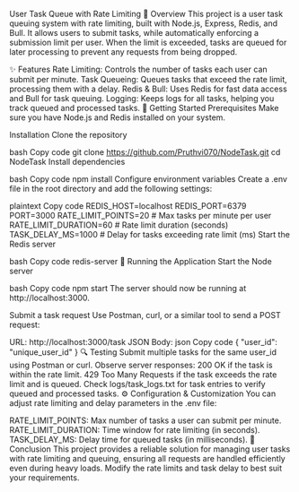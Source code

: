 User Task Queue with Rate Limiting
📜 Overview
This project is a user task queuing system with rate limiting, built with Node.js, Express, Redis, and Bull. It allows users to submit tasks, while automatically enforcing a submission limit per user. When the limit is exceeded, tasks are queued for later processing to prevent any requests from being dropped.

✨ Features
Rate Limiting: Controls the number of tasks each user can submit per minute.
Task Queueing: Queues tasks that exceed the rate limit, processing them with a delay.
Redis & Bull: Uses Redis for fast data access and Bull for task queuing.
Logging: Keeps logs for all tasks, helping you track queued and processed tasks.
🚀 Getting Started
Prerequisites
Make sure you have Node.js and Redis installed on your system.

Installation
Clone the repository

bash
Copy code
git clone https://github.com/Pruthvi070/NodeTask.git
cd NodeTask
Install dependencies

bash
Copy code
npm install
Configure environment variables Create a .env file in the root directory and add the following settings:

plaintext
Copy code
REDIS_HOST=localhost
REDIS_PORT=6379
PORT=3000
RATE_LIMIT_POINTS=20         # Max tasks per minute per user
RATE_LIMIT_DURATION=60       # Rate limit duration (seconds)
TASK_DELAY_MS=1000           # Delay for tasks exceeding rate limit (ms)
Start the Redis server

bash
Copy code
redis-server
🏃 Running the Application
Start the Node server

bash
Copy code
npm start
The server should now be running at http://localhost:3000.

Submit a task request Use Postman, curl, or a similar tool to send a POST request:

URL: http://localhost:3000/task
JSON Body:
json
Copy code
{
  "user_id": "unique_user_id"
}
🔍 Testing
Submit multiple tasks for the same user_id using Postman or curl.
Observe server responses:
200 OK if the task is within the rate limit.
429 Too Many Requests if the task exceeds the rate limit and is queued.
Check logs/task_logs.txt for task entries to verify queued and processed tasks.
⚙️ Configuration & Customization
You can adjust rate limiting and delay parameters in the .env file:

RATE_LIMIT_POINTS: Max number of tasks a user can submit per minute.
RATE_LIMIT_DURATION: Time window for rate limiting (in seconds).
TASK_DELAY_MS: Delay time for queued tasks (in milliseconds).
📝 Conclusion
This project provides a reliable solution for managing user tasks with rate limiting and queuing, ensuring all requests are handled efficiently even during heavy loads. Modify the rate limits and task delay to best suit your requirements.

